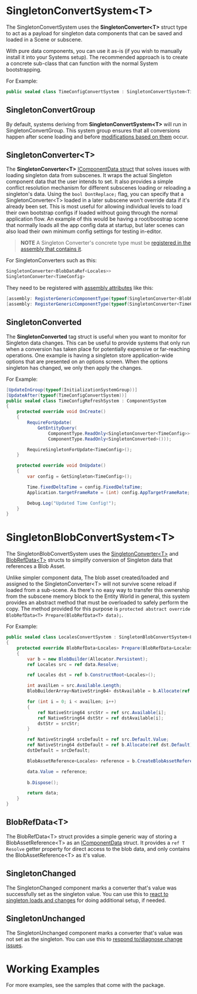 # **SingletonConvertSystem&lt;T&gt;**

The SingletonConvertSystem uses the **SingletonConverter&lt;T&gt;** struct type to act as a payload for singleton data components that can be saved and loaded in a Scene or subscene.

With pure data components, you can use it as-is (if you wish to manually install it into your Systems setup).
The recommended approach is to create a concrete sub-class that can function with the normal System bootstrapping.

For Example:
```cs
public sealed class TimeConfigConvertSystem : SingletonConvertSystem<TimeConfig> { }
``` 

## **SingletonConvertGroup**

By default, systems deriving from **SingletonConvertSystem&lt;T&gt;** will run in SingletonConvertGroup.
This system group ensures that all conversions happen after scene loading and before [modifications based on them](#singletonpost-convertgroup) occur.

## **SingletonConverter&lt;T&gt;**

The **SingletonConverter&lt;T&gt;** [IComponentData struct](https://docs.unity3d.com/Packages/com.unity.entities@0.3/api/Unity.Entities.IComponentData.html) that solves issues with loading singleton data from subscenes.
It wraps the actual Singleton component data that the user intends to set. It also provides a simple conflict resolution mechanism for different subscenes loading or reloading a singleton's data.
Using the ```bool DontReplace;``` flag, you can specify that a SingletonConverter&lt;T&gt; loaded in a later subscene won't override data if it's already been set. This is most useful for allowing individual levels to load their own bootstrap configs if loaded without going through the normal application flow.
An example of this would be having a root/boostrap scene that normally loads all the app config data at startup, but later scenes can also load their own minimum config settings for testing in-editor.
  
> **NOTE** A Singleton Converter's concrete type must be [registered in the assembly that contains it](https://docs.unity3d.com/Packages/com.unity.entities@0.3/api/Unity.Entities.RegisterGenericComponentTypeAttribute.html).

For SingletonConverters such as this:
```cs
SingletonConverter<BlobDataRef<Locales>>
SingletonConverter<TimeConfig>
```

They need to be registered with [assembly attributes](https://docs.microsoft.com/en-us/dotnet/standard/assembly/set-attributes) like this:
```cs
[assembly: RegisterGenericComponentType(typeof(SingletonConverter<BlobRefData<Locales>>))]
[assembly: RegisterGenericComponentType(typeof(SingletonConverter<TimeConfig>))]
```

## **SingletonConverted**

The **SingletonConverted** tag struct is useful when you want to monitor for Singleton data changes. This can be useful to provide systems that only run when a conversion has taken place for potentially expensive or far-reaching operations.
One example is having a singleton store application-wide options that are presented on an options screen. When the options singleton has changed, we only then apply the changes.

For Example: 
```cs
[UpdateInGroup(typeof(InitializationSystemGroup))]
[UpdateAfter(typeof(TimeConfigConvertSystem))]
public sealed class TimeConfigRefreshSystem : ComponentSystem
{
    protected override void OnCreate()
    {
        RequireForUpdate(
            GetEntityQuery(
                ComponentType.ReadOnly<SingletonConverter<TimeConfig>>(),
                ComponentType.ReadOnly<SingletonConverted>()));

        RequireSingletonForUpdate<TimeConfig>();
    }

    protected override void OnUpdate()
    {
        var config = GetSingleton<TimeConfig>();

        Time.fixedDeltaTime = config.FixedDeltaTime;
        Application.targetFrameRate = (int) config.AppTargetFrameRate;

        Debug.Log("Updated Time Config!");
    }
}
```

# **SingletonBlobConvertSystem&lt;T&gt;**

The SingletonBlobConvertSystem uses the [SingletonConverter&lt;T&gt;](#singletonconvertert) and [BlobRefData&lt;T&gt;](#blobrefdatat) structs to simplify conversion of Singleton data that references a Blob Asset.

Unlike simpler component data, The blob asset created/loaded and assigned to the SingletonConverter&lt;T&gt; will not survive scene reload if loaded from a sub-scene.
As there's no easy way to transfer this ownership from the subscene memory block to the Entity World in general, this system provides an abstract method that must be overloaded to safely perform the copy.
The method provided for this purpose is ```protected abstract override BlobRefData<T> Prepare(BlobRefData<T> data);```.

For Example:
```cs
public sealed class LocalesConvertSystem : SingletonBlobConvertSystem<Locales>
{
    protected override BlobRefData<Locales> Prepare(BlobRefData<Locales> data)
    {
        var b = new BlobBuilder(Allocator.Persistent);
        ref Locales src = ref data.Resolve;

        ref Locales dst = ref b.ConstructRoot<Locales>();

        int availLen = src.Available.Length;
        BlobBuilderArray<NativeString64> dstAvailable = b.Allocate(ref dst.Available, availLen);

        for (int i = 0; i < availLen; i++)
        {
            ref NativeString64 srcStr = ref src.Available[i];
            ref NativeString64 dstStr = ref dstAvailable[i];
            dstStr = srcStr;
        }

        ref NativeString64 srcDefault = ref src.Default.Value;
        ref NativeString64 dstDefault = ref b.Allocate(ref dst.Default);
        dstDefault = srcDefault;

        BlobAssetReference<Locales> reference = b.CreateBlobAssetReference<Locales>(Allocator.Persistent);

        data.Value = reference;
        
        b.Dispose();

        return data;
    }
}
```

## **BlobRefData&lt;T&gt;**

The BlobRefData&lt;T&gt; struct provides a simple generic way of storing a BlobAssetReference&lt;T&gt; as an [IComponentData](https://docs.unity3d.com/Packages/com.unity.entities@0.3/manual/component_data.html) struct.
It provides a ```ref T Resolve``` getter property for direct access to the blob data, and only contains the BlobAssetReference&lt;T&gt; as it's value.

## **SingletonChanged**

The SingletonChanged component marks a converter that's value was successfully set as the singleton value.
You can use this to [react to singleton loads and changes](./reacting-to-singleton-changes.md) for doing additional setup, if needed. 

## **SingletonUnchanged**

The SingletonUnchanged component marks a converter that's value was not set as the singleton.
You can use this to [respond to/diagnose change issues](./reacting-to-singleton-changes#handling-conversion-issues).

# Working Examples
For more examples, see the samples that come with the package.
